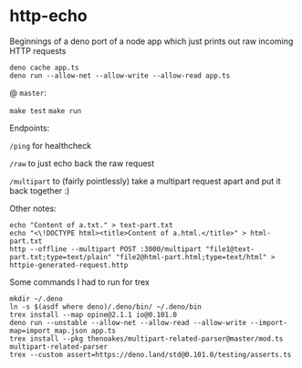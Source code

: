 # http-echo

Beginnings of a deno port of a node app which just prints out raw incoming HTTP
requests

```
deno cache app.ts
deno run --allow-net --allow-write --allow-read app.ts
```

@ `master`:

`make test` `make run`

Endpoints:

`/ping` for healthcheck

`/raw` to just echo back the raw request

`/multipart` to (fairly pointlessly) take a multipart request apart and put it
back together :)


Other notes:

```
echo "Content of a.txt." > text-part.txt
echo "<\!DOCTYPE html><title>Content of a.html.</title>" > html-part.txt
http --offline --multipart POST :3000/multipart "file1@text-part.txt;type=text/plain" "file2@html-part.html;type=text/html" > httpie-generated-request.http
```

Some commands I had to run for trex

```
mkdir ~/.deno
ln -s $(asdf where deno)/.deno/bin/ ~/.deno/bin
trex install --map opine@2.1.1 io@0.101.0
deno run --unstable --allow-net --allow-read --allow-write --import-map=import_map.json app.ts
trex install --pkg thenoakes/multipart-related-parser@master/mod.ts multipart-related-parser
trex --custom assert=https://deno.land/std@0.101.0/testing/asserts.ts
```

